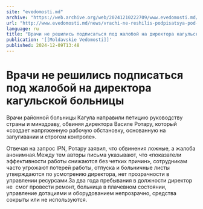 ```yaml
---
site: "evedomosti.md"
archive: "https://web.archive.org/web/20241210222709/www.evedomosti.md/news/vrachi-ne-reshilis-podpisatsya-pod-zhaloboj-na-direktora-kag"
url: "http://www.evedomosti.md/news/vrachi-ne-reshilis-podpisatsya-pod-zhaloboj-na-direktora-kag"
language: ru
title: "Врачи не решились подписаться под жалобой на директора кагульской больницы"
publication: '[[Moldavskie Vedomosti]]'
published: 2024-12-09T13:48
---
```


# Врачи не решились подписаться под жалобой на директора кагульской больницы

Врачи районной больницы Кагула направили петицию руководству страны и минздраву, обвиняя директора Василе Ротару, который «создает напряженную рабочую обстановку, основанную на запугивании и строгом контроле».

Отвечая на запрос IPN, Ротару заявил, что обвинения ложные, а жалоба анонимная.Между тем авторы письма указывают, что «показатели эффективности работы снижаются без четких причин», сотрудникам часто угрожают потерей работы, отпуска и больничные листы утверждаются по усмотрению директора, нет прозрачности в управлении ресурсами.За два года пребывания в должности директор не  смог провести ремонт, больница в плачевном состоянии, управление дотациями и оборудованием непрозрачно, средства сокрыты или не используются.